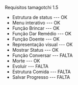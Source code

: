 Requisitos tamagotchi 1.5
- Estrutura de status  --- OK
- Menu interativo      --- OK
- Função Brincar       --- OK
- Função Dar Remédio   --- OK
- Função Doente        --- OK	
- Representação visual --- OK
- Mostrar Status       --- OK 
- Função Conversar     --- FALTA	
- Morte                --- OK
- Evoluir              --- FALTA
- Estrutura Comida     --- FALTA
- Salvar Progresso     --- FALTA
